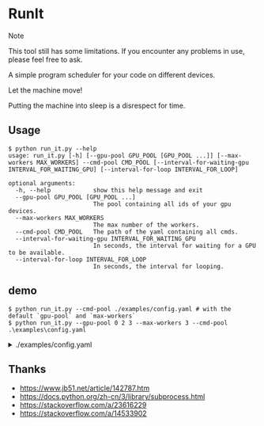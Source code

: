 # RunIt

> [!NOTE]
> This tool still has some limitations.
> If you encounter any problems in use, please feel free to ask.

A simple program scheduler for your code on different devices.

Let the machine move!

Putting the machine into sleep is a disrespect for time.

## Usage

```shell
$ python run_it.py --help
usage: run_it.py [-h] [--gpu-pool GPU_POOL [GPU_POOL ...]] [--max-workers MAX_WORKERS] --cmd-pool CMD_POOL [--interval-for-waiting-gpu INTERVAL_FOR_WAITING_GPU] [--interval-for-loop INTERVAL_FOR_LOOP]

optional arguments:
  -h, --help            show this help message and exit
  --gpu-pool GPU_POOL [GPU_POOL ...]
                        The pool containing all ids of your gpu devices.
  --max-workers MAX_WORKERS
                        The max number of the workers.
  --cmd-pool CMD_POOL   The path of the yaml containing all cmds.
  --interval-for-waiting-gpu INTERVAL_FOR_WAITING_GPU
                        In seconds, the interval for waiting for a GPU to be available.
  --interval-for-loop INTERVAL_FOR_LOOP
                        In seconds, the interval for looping.
```

## demo

```shell
$ python run_it.py --cmd-pool ./examples/config.yaml # with the default `gpu-pool` and `max-workers`
$ python run_it.py --gpu-pool 0 2 3 --max-workers 3 --cmd-pool .\examples\config.yaml
```

<details>
<summary>
./examples/config.yaml
</summary>

```yaml
- name: job1
  command: "python ./examples/demo.py --value 1"
  num_gpus: 1
- name: job2
  command: "python ./examples/demo.py --value 2"
  num_gpus: 1
- name: job3
  command: "python ./examples/demo.py --value 3"
  num_gpus: 1
- name: job4
  command: "python ./examples/demo.py --value 4"
  num_gpus: 1
- name: job5
  command: "python ./examples/demo.py --value 5"
  num_gpus: 2
- { name: job6, command: "python ./examples/demo.py --value 5", num_gpus: 2 }
- { name: job7, command: "python ./examples/demo.py --value 5", num_gpus: 2 }
```

 </details>

## Thanks

- https://www.jb51.net/article/142787.htm
- https://docs.python.org/zh-cn/3/library/subprocess.html
- https://stackoverflow.com/a/23616229
- https://stackoverflow.com/a/14533902

